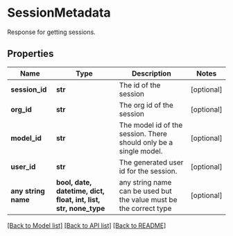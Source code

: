 # SessionMetadata

Response for getting sessions.

## Properties
Name | Type | Description | Notes
------------ | ------------- | ------------- | -------------
**session_id** | **str** | The id of the session | [optional] 
**org_id** | **str** | The org id of the session | [optional] 
**model_id** | **str** | The model id of the session. There should only be a single model. | [optional] 
**user_id** | **str** | The generated user id for the session. | [optional] 
**any string name** | **bool, date, datetime, dict, float, int, list, str, none_type** | any string name can be used but the value must be the correct type | [optional]

[[Back to Model list]](../README.md#documentation-for-models) [[Back to API list]](../README.md#documentation-for-api-endpoints) [[Back to README]](../README.md)


